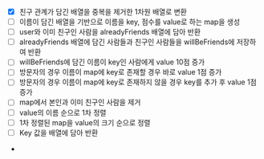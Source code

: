 - [X] 친구 관계가 담긴 배열을 중복을 제거한 1차원 배열로 변환
- [ ] 이름이 담긴 배열을 기반으로 이름을 key, 점수를 value로 하는 map을 생성
- [ ] user와 이미 친구인 사람을 alreadyFriends 배열에 담아 반환
- [ ] alreadyFriends 배열에 담긴 사람들과 친구인 사람들을 willBeFriends에 저장하여 반환
- [ ] willBeFriends에 담긴 이름이 key인 사람에게 value 10점 증가
- [ ] 방문자의 경우 이름이 map에 key로 존재할 경우 바로 value 1점 증가
- [ ] 방문자의 경우 이름이 map에 key로 존재하지 않을 경우 key를 추가 후 value 1점 증가
- [ ] map에서 본인과 이미 친구인 사람을 제거
- [ ] value의 이름 순으로 1차 정렬
- [ ] 1차 정렬된 map을 value의 크기 순으로 정렬
- [ ] Key 값을 배열에 담아 반환

- 